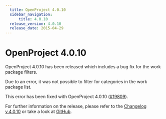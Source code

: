 ```yaml
---
  title: OpenProject 4.0.10
  sidebar_navigation:
      title: 4.0.10
  release_version: 4.0.10
  release_date: 2015-04-29
---
```



# OpenProject 4.0.10

OpenProject 4.0.10 has been released which includes a bug fix for the
work package filters.

Due to an error, it was not possible to filter for categories in the
work package list.

This error has been fixed with OpenProject 4.0.10
([\#19809](https://community.openproject.org/work_packages/19809 "#19809")).

For further information on the release, please refer to the [Changelog
v.4.0.10](https://community.openproject.org/versions/704 "Changelog v.4.0.10") or
take a look at
[GitHub](https://github.com/opf/openproject/tree/v4.0.10 "GitHub").


